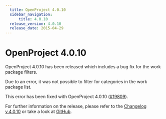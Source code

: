 ```yaml
---
  title: OpenProject 4.0.10
  sidebar_navigation:
      title: 4.0.10
  release_version: 4.0.10
  release_date: 2015-04-29
---
```



# OpenProject 4.0.10

OpenProject 4.0.10 has been released which includes a bug fix for the
work package filters.

Due to an error, it was not possible to filter for categories in the
work package list.

This error has been fixed with OpenProject 4.0.10
([\#19809](https://community.openproject.org/work_packages/19809 "#19809")).

For further information on the release, please refer to the [Changelog
v.4.0.10](https://community.openproject.org/versions/704 "Changelog v.4.0.10") or
take a look at
[GitHub](https://github.com/opf/openproject/tree/v4.0.10 "GitHub").


